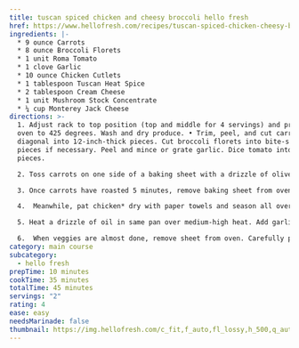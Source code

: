 ```yaml
---
title: tuscan spiced chicken and cheesy broccoli hello fresh
href: https://www.hellofresh.com/recipes/tuscan-spiced-chicken-cheesy-broccoli-627a6f7bc54c4790410edb84
ingredients: |-
  * 9 ounce Carrots
  * 8 ounce Broccoli Florets
  * 1 unit Roma Tomato
  * 1 clove Garlic
  * 10 ounce Chicken Cutlets
  * 1 tablespoon Tuscan Heat Spice
  * 2 tablespoon Cream Cheese
  * 1 unit Mushroom Stock Concentrate
  * ¼ cup Monterey Jack Cheese
directions: >-
  1. Adjust rack to top position (top and middle for 4 servings) and preheat
  oven to 425 degrees. Wash and dry produce. • Trim, peel, and cut carrots on a
  diagonal into 1⁄2-inch-thick pieces. Cut broccoli florets into bite-size
  pieces if necessary. Peel and mince or grate garlic. Dice tomato into 1⁄4-inch
  pieces.

  2. Toss carrots on one side of a baking sheet with a drizzle of olive oil, salt, and pepper. Roast on top rack for 5 minutes (you’ll add the broccoli then).

  3. Once carrots have roasted 5 minutes, remove baking sheet from oven. Carefully toss broccoli on empty side with a large drizzle of olive oil, salt, and pepper. (For 4, toss broccoli on a second baking sheet; roast broccoli on top rack and carrots on middle rack.) • Return sheet to top rack and roast until veggies are browned and tender, 15-20 minutes.

  4.  Meanwhile, pat chicken* dry with paper towels and season all over with 1⁄2 tsp Tuscan Heat Spice (1 tsp for 4 servings), salt, and pepper. • Heat a drizzle of oil in a large pan over medium-high heat. Add chicken and cook until browned and cooked through, 3-5 minutes per side. (TIP: if chicken starts to brown too quickly, reduce heat to medium and add a splash or two of water.) • Turn off heat; transfer to a cutting board to rest. Wipe out pan.

  5. Heat a drizzle of oil in same pan over medium-high heat. Add garlic and tomato. Cook, stirring, until fragrant and softened, 30-60 seconds. • Stir in cream cheese, stock concentrate, half the Monterey Jack, 1⁄2 cup water (1 cup for 4 servings), and a pinch of Tuscan Heat Spice (we used 1⁄4 tsp; about 1⁄3 tsp for 4) until melted and combined. Cook, stirring occasionally, until sauce has thickened, 1-3 minutes. • Remove pan from heat and stir in 1 TBSP butter (2 TBSP for 4) until melted. Season with salt and pepper.

  6.  When veggies are almost done, remove sheet from oven. Carefully push broccoli into two bunches on sheet and sprinkle with remaining Monterey Jack (for 4 servings, remove sheet with broccoli from oven and carefully push broccoli into four bunches). Return to top rack and roast until cheese melts, 2-3 minutes. • Slice chicken crosswise. • Divide chicken, broccoli, and carrots between plates. Spoon sauce over chicken and serve.
category: main course
subcategory:
  - hello fresh
prepTime: 10 minutes
cookTime: 35 minutes
totalTime: 45 minutes
servings: "2"
rating: 4
ease: easy
needsMarinade: false
thumbnail: https://img.hellofresh.com/c_fit,f_auto,fl_lossy,h_500,q_auto,w_1900/hellofresh_s3/image/tuscan-spiced-chicken-cheesy-broccoli-a78c9398.jpg
---
```

